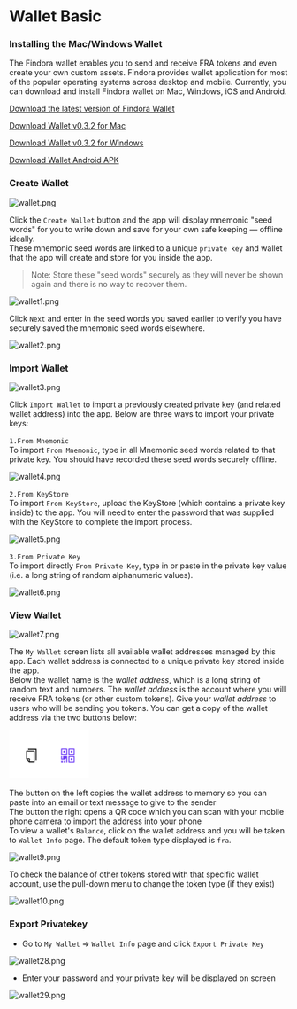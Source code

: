# Wallet Basic

### Installing the Mac/Windows Wallet[​](https://wiki.findora.org/docs/evm\_guides/use\_wallet/findora\_wallet/walletbasic#installing-the-macwindows-wallet) <a href="#installing-the-macwindows-wallet" id="installing-the-macwindows-wallet"></a>

The Findora wallet enables you to send and receive FRA tokens and even create your own custom assets. Findora provides wallet application for most of the popular operating systems across desktop and mobile. Currently, you can download and install Findora wallet on Mac, Windows, iOS and Android.

[Download the latest version of Findora Wallet](https://wallet.findora.org/)

[Download Wallet v0.3.2 for Mac](https://s3-us-west-2.amazonaws.com/wallet.findora.org/download/Findora\_Wallet\_Setup\_0.3.2.dmg)

[Download Wallet v0.3.2 for Windows](https://s3-us-west-2.amazonaws.com/wallet.findora.org/download/Findora\_Wallet\_Setup\_0.3.2.exe)

[Download Wallet Android APK](https://wallet.findora.org/download/FindoraWallet.apk)

### Create Wallet <a href="#create-wallet" id="create-wallet"></a>



![wallet.png](https://wiki.findora.org/assets/images/wallet-a6401ada57c94b776bff8605e0b8a27a.png)

Click the `Create Wallet` button and the app will display mnemonic "seed words" for you to write down and save for your own safe keeping — offline ideally.\
These mnemonic seed words are linked to a unique `private key` and wallet that the app will create and store for you inside the app.

> Note: Store these "seed words" securely as they will never be shown again and there is no way to recover them.



![wallet1.png](https://wiki.findora.org/assets/images/wallet1-c0f6980bb86eb598d3fa55c1e12742a7.png)

Click `Next` and enter in the seed words you saved earlier to verify you have securely saved the mnemonic seed words elsewhere.



![wallet2.png](https://wiki.findora.org/assets/images/wallet2-4c53e692cceb2a3e9481dc5b9e1b5082.png)

### Import Wallet[​](https://wiki.findora.org/docs/evm\_guides/use\_wallet/findora\_wallet/walletbasic#import-wallet) <a href="#import-wallet" id="import-wallet"></a>

![wallet3.png](https://wiki.findora.org/assets/images/wallet3-b2fbb41288225beeb1acd193286196d3.png)

Click `Import Wallet` to import a previously created private key (and related wallet address) into the app. Below are three ways to import your private keys:

`1.From Mnemonic`\
To import `From Mnemonic`, type in all Mnemonic seed words related to that private key. You should have recorded these seed words securely offline.

&#x20;![wallet4.png](https://wiki.findora.org/assets/images/wallet4-9377f1c775c9c535981e9991a2bfabd6.png)

`2.From KeyStore`\
To import `From KeyStore`, upload the KeyStore (which contains a private key inside) to the app. You will need to enter the password that was supplied with the KeyStore to complete the import process.&#x20;

![wallet5.png](https://wiki.findora.org/assets/images/wallet5-2a8147a17757e2dbc0c72ca06d3b9aba.png)

`3.From Private Key`\
To import directly `From Private Key`, type in or paste in the private key value (i.e. a long string of random alphanumeric values).

&#x20;<img src="https://wiki.findora.org/assets/images/wallet6-a3a5472b6d8a496e003d3a195b4e072a.png" alt="wallet6.png" data-size="original">

### View Wallet[​](https://wiki.findora.org/docs/evm\_guides/use\_wallet/findora\_wallet/walletbasic#view-wallet) <a href="#view-wallet" id="view-wallet"></a>

![wallet7.png](https://wiki.findora.org/assets/images/wallet7-1eb93029faf46a718105cb884242ce0e.png)

The `My Wallet` screen lists all available wallet addresses managed by this app. Each wallet address is connected to a unique private key stored inside the app.\
Below the wallet name is the _wallet address_, which is a long string of random text and numbers. The _wallet address_ is the account where you will receive FRA tokens (or other custom tokens). Give your _wallet address_ to users who will be sending you tokens. You can get a copy of the wallet address via the two buttons below:

![](<../../../.gitbook/assets/image (1).png>)



The button on the left copies the wallet address to memory so you can paste into an email or text message to give to the sender\
The button the right opens a QR code which you can scan with your mobile phone camera to import the address into your phone\
To view a wallet's `Balance`, click on the wallet address and you will be taken to `Wallet Info` page. The default token type displayed is `fra`.

![wallet9.png](https://wiki.findora.org/assets/images/wallet9-928fce6954cb63b1a30327cdc6351aad.png)

To check the balance of other tokens stored with that specific wallet account, use the pull-down menu to change the token type (if they exist)

![wallet10.png](https://wiki.findora.org/assets/images/wallet10-f6194168fcc5c27696e5938efd38ad48.png)



### Export Privatekey[​](https://wiki.findora.org/docs/evm\_guides/use\_wallet/findora\_wallet/walletbasic#export-privatekey) <a href="#export-privatekey" id="export-privatekey"></a>

* Go to `My Wallet` ⇒ `Wallet Info` page and click `Export Private Key`

![wallet28.png](https://wiki.findora.org/assets/images/wallet28-d15066e57ca1d9b19959923cb70140b3.png)

* Enter your password and your private key will be displayed on screen

![wallet29.png](https://wiki.findora.org/assets/images/wallet29-c46158278b510966c7f4fc3948636be7.png)
